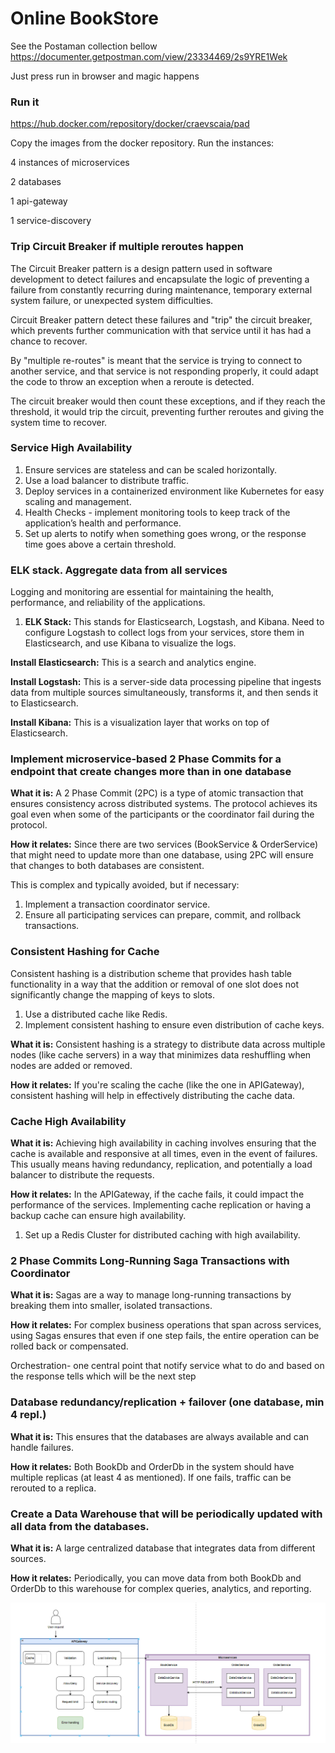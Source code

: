 # Online BookStore

See the Postaman collection bellow
https://documenter.getpostman.com/view/23334469/2s9YRE1Wek

Just press run in browser and magic happens

### Run it

https://hub.docker.com/repository/docker/craevscaia/pad

Copy the images from the docker repository.
Run the instances:

4 instances of microservices

2 databases

1 api-gateway

1 service-discovery

### Trip Circuit Breaker if multiple reroutes happen

The Circuit Breaker pattern is a design pattern used in software development to detect failures and
encapsulate the logic of preventing a failure from constantly recurring during maintenance,
temporary external system failure, or unexpected system difficulties.

Circuit Breaker pattern detect these failures and "trip" the circuit breaker,
which prevents further communication with that service until it has had a chance to recover.

By "multiple re-routes" is meant that the service is trying to connect to another service,
and that service is not responding properly, it could adapt the code to throw an exception when a reroute is detected.

The circuit breaker would then count these exceptions, and if they reach the threshold,
it would trip the circuit, preventing further reroutes and giving the system time to recover.

### Service High Availability

1. Ensure services are stateless and can be scaled horizontally.
2. Use a load balancer to distribute traffic.
3. Deploy services in a containerized environment like Kubernetes for easy scaling and management.
4. Health Checks - implement monitoring tools to keep track of the application’s health and performance.
5. Set up alerts to notify when something goes wrong, or the response time goes above a certain threshold.

### ELK stack. Aggregate data from all services

Logging and monitoring are essential for maintaining the health, performance, and reliability of the applications.

1. **ELK Stack:** This stands for Elasticsearch, Logstash, and Kibana. Need to configure
   Logstash to collect logs from your services, store them in Elasticsearch, and use Kibana to visualize
   the logs.

**Install Elasticsearch:** This is a search and analytics engine.

**Install Logstash:** This is a server-side data processing pipeline that ingests data from multiple sources
simultaneously, transforms it, and then sends it to Elasticsearch.

**Install Kibana:** This is a visualization layer that works on top of Elasticsearch.


### Implement microservice-based 2 Phase Commits for a endpoint that create changes more than in one database

**What it is:** A 2 Phase Commit (2PC) is a type of atomic transaction that ensures 
consistency across distributed systems. The protocol achieves its goal even when some of the participants or
the coordinator fail during the protocol.

**How it relates:** Since there are two services (BookService & OrderService) 
that might need to update more than one database, using 2PC will ensure that changes 
to both databases are consistent.

This is complex and typically avoided, but if necessary:

1. Implement a transaction coordinator service.
2. Ensure all participating services can prepare, commit, and rollback transactions.


### Consistent Hashing for Cache

Consistent hashing is a distribution scheme that provides hash table functionality in
a way that the addition or removal of one slot does not significantly change
the mapping of keys to slots.

1. Use a distributed cache like Redis.
2. Implement consistent hashing to ensure even distribution of cache keys.

**What it is:** Consistent hashing is a strategy to distribute data across multiple nodes 
(like cache servers) in a way that minimizes data reshuffling when nodes are added or removed.

**How it relates:** If you're scaling the cache (like the one in APIGateway), 
consistent hashing will help in effectively distributing the cache data.

### Cache High Availability

**What it is:** Achieving high availability in caching involves ensuring that the cache is available and responsive
at all times, even in the event of failures.
This usually means having redundancy, replication,
and potentially a load balancer to distribute the requests.

**How it relates:** In the APIGateway, if the cache fails, it could impact the 
performance of the services. Implementing cache replication or having a backup cache can 
ensure high availability.

1. Set up a Redis Cluster for distributed caching with high availability.

### 2 Phase Commits Long-Running Saga Transactions with Coordinator

**What it is:** Sagas are a way to manage long-running transactions by breaking them 
into smaller, isolated transactions.

**How it relates:** For complex business operations that span across services, 
using Sagas ensures that even if one step fails, the entire operation can be rolled back 
or compensated.

Orchestration- one central point that notify service what to do and based on the response
tells which will be the next step

### Database redundancy/replication + failover (one database, min 4 repl.)

**What it is:** This ensures that the databases are always available and can handle failures.

**How it relates:** Both BookDb and OrderDb in the system should have multiple replicas 
(at least 4 as mentioned). If one fails, traffic can be rerouted to a replica.

### Create a Data Warehouse that will be periodically updated with all data from the databases.

**What it is:** A large centralized database that integrates data from different sources.

**How it relates:** Periodically, you can move data from both BookDb and OrderDb to this warehouse for complex queries, analytics, and reporting.

![img.png](img.png)
